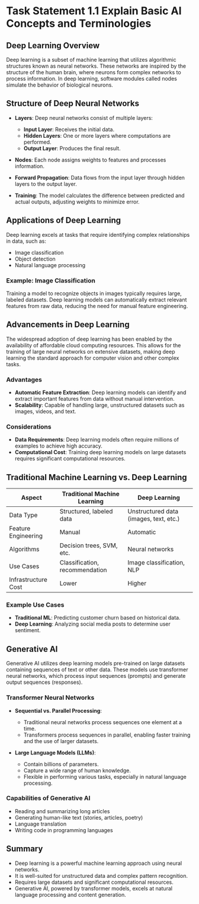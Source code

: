 # Task Statement 1.1 Explain Basic AI Concepts and Terminologies
## Deep Learning Overview

Deep learning is a subset of machine learning that utilizes algorithmic structures known as neural networks. These networks are inspired by the structure of the human brain, where neurons form complex networks to process information. In deep learning, software modules called nodes simulate the behavior of biological neurons.

## Structure of Deep Neural Networks

- **Layers**: Deep neural networks consist of multiple layers:
  - **Input Layer**: Receives the initial data.
  - **Hidden Layers**: One or more layers where computations are performed.
  - **Output Layer**: Produces the final result.

- **Nodes**: Each node assigns weights to features and processes information.
- **Forward Propagation**: Data flows from the input layer through hidden layers to the output layer.
- **Training**: The model calculates the difference between predicted and actual outputs, adjusting weights to minimize error.

## Applications of Deep Learning

Deep learning excels at tasks that require identifying complex relationships in data, such as:
- Image classification
- Object detection
- Natural language processing

### Example: Image Classification
Training a model to recognize objects in images typically requires large, labeled datasets. Deep learning models can automatically extract relevant features from raw data, reducing the need for manual feature engineering.

## Advancements in Deep Learning

The widespread adoption of deep learning has been enabled by the availability of affordable cloud computing resources. This allows for the training of large neural networks on extensive datasets, making deep learning the standard approach for computer vision and other complex tasks.

### Advantages
- **Automatic Feature Extraction**: Deep learning models can identify and extract important features from data without manual intervention.
- **Scalability**: Capable of handling large, unstructured datasets such as images, videos, and text.

### Considerations
- **Data Requirements**: Deep learning models often require millions of examples to achieve high accuracy.
- **Computational Cost**: Training deep learning models on large datasets requires significant computational resources.

## Traditional Machine Learning vs. Deep Learning

| Aspect                | Traditional Machine Learning         | Deep Learning                        |
|-----------------------|-------------------------------------|--------------------------------------|
| Data Type             | Structured, labeled data            | Unstructured data (images, text, etc.)|
| Feature Engineering   | Manual                              | Automatic                            |
| Algorithms            | Decision trees, SVM, etc.           | Neural networks                      |
| Use Cases             | Classification, recommendation      | Image classification, NLP            |
| Infrastructure Cost   | Lower                               | Higher                               |

### Example Use Cases
- **Traditional ML**: Predicting customer churn based on historical data.
- **Deep Learning**: Analyzing social media posts to determine user sentiment.

## Generative AI

Generative AI utilizes deep learning models pre-trained on large datasets containing sequences of text or other data. These models use transformer neural networks, which process input sequences (prompts) and generate output sequences (responses).

### Transformer Neural Networks

- **Sequential vs. Parallel Processing**:
  - Traditional neural networks process sequences one element at a time.
  - Transformers process sequences in parallel, enabling faster training and the use of larger datasets.

- **Large Language Models (LLMs)**:
  - Contain billions of parameters.
  - Capture a wide range of human knowledge.
  - Flexible in performing various tasks, especially in natural language processing.

### Capabilities of Generative AI

- Reading and summarizing long articles
- Generating human-like text (stories, articles, poetry)
- Language translation
- Writing code in programming languages

## Summary

- Deep learning is a powerful machine learning approach using neural networks.
- It is well-suited for unstructured data and complex pattern recognition.
- Requires large datasets and significant computational resources.
- Generative AI, powered by transformer models, excels at natural language processing and content generation.